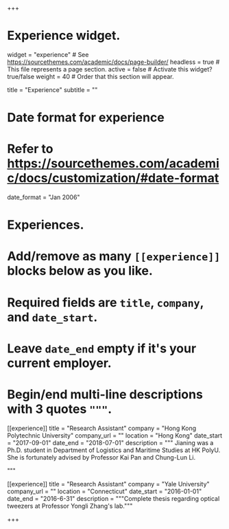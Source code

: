 +++
# Experience widget.
widget = "experience"  # See https://sourcethemes.com/academic/docs/page-builder/
headless = true  # This file represents a page section.
active = false  # Activate this widget? true/false
weight = 40  # Order that this section will appear.

title = "Experience"
subtitle = ""

# Date format for experience
#   Refer to https://sourcethemes.com/academic/docs/customization/#date-format
date_format = "Jan 2006"

# Experiences.
#   Add/remove as many `[[experience]]` blocks below as you like.
#   Required fields are `title`, `company`, and `date_start`.
#   Leave `date_end` empty if it's your current employer.
#   Begin/end multi-line descriptions with 3 quotes `"""`.
[[experience]]
  title = "Research Assistant"
  company = "Hong Kong Polytechnic University"
  company_url = ""
  location = "Hong Kong"
  date_start = "2017-09-01"
  date_end = "2018-07-01"
  description = """
  Jianing was a Ph.D. student in Department of Logistics and Maritime Studies at HK PolyU. She is fortunately advised by Professor Kai Pan and Chung-Lun Li.


  """

[[experience]]
  title = "Research Assistant"
  company = "Yale University"
  company_url = ""
  location = "Connecticut"
  date_start = "2016-01-01"
  date_end = "2016-6-31"
  description = """Complete thesis regarding optical tweezers at Professor Yongli Zhang's lab."""

+++

